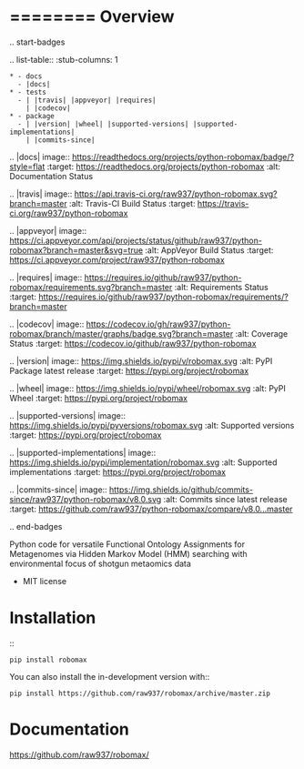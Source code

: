 ========
Overview
========

.. start-badges

.. list-table::
    :stub-columns: 1

    * - docs
      - |docs|
    * - tests
      - | |travis| |appveyor| |requires|
        | |codecov|
    * - package
      - | |version| |wheel| |supported-versions| |supported-implementations|
        | |commits-since|
.. |docs| image:: https://readthedocs.org/projects/python-robomax/badge/?style=flat
    :target: https://readthedocs.org/projects/python-robomax
    :alt: Documentation Status

.. |travis| image:: https://api.travis-ci.org/raw937/python-robomax.svg?branch=master
    :alt: Travis-CI Build Status
    :target: https://travis-ci.org/raw937/python-robomax

.. |appveyor| image:: https://ci.appveyor.com/api/projects/status/github/raw937/python-robomax?branch=master&svg=true
    :alt: AppVeyor Build Status
    :target: https://ci.appveyor.com/project/raw937/python-robomax

.. |requires| image:: https://requires.io/github/raw937/python-robomax/requirements.svg?branch=master
    :alt: Requirements Status
    :target: https://requires.io/github/raw937/python-robomax/requirements/?branch=master

.. |codecov| image:: https://codecov.io/gh/raw937/python-robomax/branch/master/graphs/badge.svg?branch=master
    :alt: Coverage Status
    :target: https://codecov.io/github/raw937/python-robomax

.. |version| image:: https://img.shields.io/pypi/v/robomax.svg
    :alt: PyPI Package latest release
    :target: https://pypi.org/project/robomax

.. |wheel| image:: https://img.shields.io/pypi/wheel/robomax.svg
    :alt: PyPI Wheel
    :target: https://pypi.org/project/robomax

.. |supported-versions| image:: https://img.shields.io/pypi/pyversions/robomax.svg
    :alt: Supported versions
    :target: https://pypi.org/project/robomax

.. |supported-implementations| image:: https://img.shields.io/pypi/implementation/robomax.svg
    :alt: Supported implementations
    :target: https://pypi.org/project/robomax

.. |commits-since| image:: https://img.shields.io/github/commits-since/raw937/python-robomax/v8.0.svg
    :alt: Commits since latest release
    :target: https://github.com/raw937/python-robomax/compare/v8.0...master



.. end-badges

Python code for versatile Functional Ontology Assignments for Metagenomes via Hidden Markov Model (HMM) searching with environmental focus of shotgun metaomics data

* MIT license

Installation
============

::

    pip install robomax

You can also install the in-development version with::

    pip install https://github.com/raw937/robomax/archive/master.zip


Documentation
=============


https://github.com/raw937/robomax/

